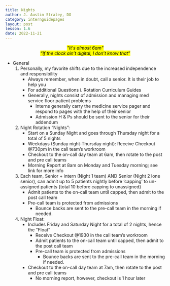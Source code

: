 ```yaml
---
title: Nights
author: J. Austin Straley, DO
category: internguidepages
layout: post
lesson: 1.6
date: 2022-11-21
---
```


*<center><mark>"It's almost 6am"</mark></center>*
*<center><mark>“If the clock ain’t digital, I don’t know that”</mark></center>*
	
- General
	1. Personally, my favorite shifts due to the increased independence and responsibility
        - Always remember, when in doubt, call a senior. It is their job to help you
        - For additional Questions
			i. Rotation Curriculum Guides 
        - Generally, nights consist of admission and managing med service floor patient problems
            - Interns generally carry the medicine service pager and respond to pages with the help of their senior
            - Admission H & Ps should be sent to the senior for their addendum
	2. Night Rotation “Nights”:
        - Start on a Sunday Night and goes through Thursday night for a total of 5 nights
        - Weekdays (Sunday night-Thursday night): Receive Checkout @730pm in the call team’s workroom
        - Checkout to the on-call day team at 6am, then rotate to the post and pre call teams
        - Morning Report at 8am on Monday and Tuesday morning; see link for more info
	3. Each team, Senior + intern (Night 1 team) AND Senior (Night 2 lone senior), can admit up to 5 patients nightly before ‘capping’ to un-assigned patients {total 10 before capping to unassigned} 
        - Admit patients to the on-call team until capped, then admit to the post call team
        - Pre-call team is protected from admissions
            - Bounce backs are sent to the pre-call team in the morning if needed.
	4. Night Float:
        - Includes Friday and Saturday Night for a total of 2 nights, hence the “Float”
            - Receive Checkout @1930 in the call team’s workroom
            - Admit patients to the on-call team until capped, then admit to the post call team
            - Pre-call team is protected from admissions
                - Bounce backs are sent to the pre-call team in the morning if needed.
        - Checkout to the on-call day team at 7am, then rotate to the post and pre call teams
            - No morning report, however, checkout is 1 hour later
